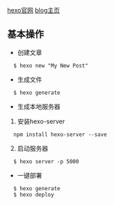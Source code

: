 [hexo官网](https://hexo.io/)
[blog主页](https://c050820063.github.io./)

## 基本操作

- 创建文章
```
  $ hexo new "My New Post"
```

- 生成文件
```
  $ hexo generate
```

- 生成本地服务器
1. 安装hexo-server 
```
  npm install hexo-server --save
```
2. 启动服务器
```
  $ hexo server -p 5000
```

- 一键部署
```
  $ hexo generate
  $ hexo deploy
```

